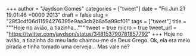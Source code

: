 
+++
author = "Jaydson Gomes"
categories = ["tweet"]
date = "Fri Jun 21 19:01:46 +0000 2013"
draft = false
slug = "28f3cdf06d11594276395e9aa3cb2b8a5a99cf01"
tags = ["tweet"]
title = """Hoje no avião, a tiazinha..."""
tweet = true
micro = true
tweet_url = "https://twitter.com/jaydson/status/348153790781857792"
+++
Hoje no avião, a tiazinha do meu lado chamou-me de Deus Grego. Ok, ela era meio pirada e tinha tomado uma cerveja... Mas vale né?
